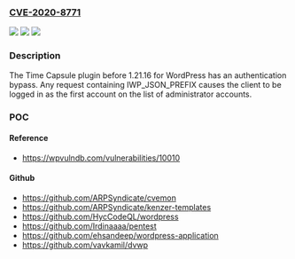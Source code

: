 ### [CVE-2020-8771](https://cve.mitre.org/cgi-bin/cvename.cgi?name=CVE-2020-8771)
![](https://img.shields.io/static/v1?label=Product&message=n%2Fa&color=blue)
![](https://img.shields.io/static/v1?label=Version&message=n%2Fa&color=blue)
![](https://img.shields.io/static/v1?label=Vulnerability&message=n%2Fa&color=brighgreen)

### Description

The Time Capsule plugin before 1.21.16 for WordPress has an authentication bypass. Any request containing IWP_JSON_PREFIX causes the client to be logged in as the first account on the list of administrator accounts.

### POC

#### Reference
- https://wpvulndb.com/vulnerabilities/10010

#### Github
- https://github.com/ARPSyndicate/cvemon
- https://github.com/ARPSyndicate/kenzer-templates
- https://github.com/HycCodeQL/wordpress
- https://github.com/Irdinaaaa/pentest
- https://github.com/ehsandeep/wordpress-application
- https://github.com/vavkamil/dvwp

